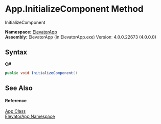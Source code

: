 # App.InitializeComponent Method 
 

InitializeComponent

**Namespace:**&nbsp;<a href="N_ElevatorApp">ElevatorApp</a><br />**Assembly:**&nbsp;ElevatorApp (in ElevatorApp.exe) Version: 4.0.0.22673 (4.0.0.0)

## Syntax

**C#**<br />
``` C#
public void InitializeComponent()
```


## See Also


#### Reference
<a href="T_ElevatorApp_App">App Class</a><br /><a href="N_ElevatorApp">ElevatorApp Namespace</a><br />